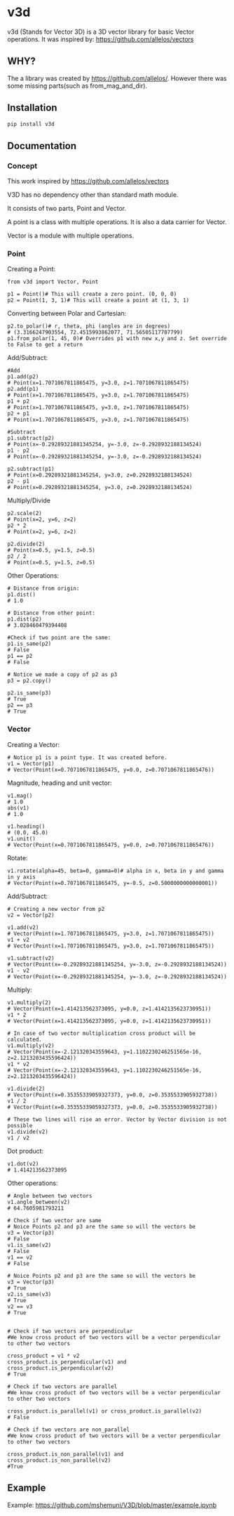 # v3d
v3d (Stands for Vector 3D) is a 3D vector library for basic Vector operations.
It was inspired by: https://github.com/allelos/vectors

## WHY?
The a library was created by https://github.com/allelos/. However there was some missing parts(such as from_mag_and_dir).

## Installation

```bash
pip install v3d
```
## Documentation
### Concept
This work inspired by https://github.com/allelos/vectors

V3D has no dependency other than standard math module.

It consists of two parts, Point and Vector.

A point is a class with multiple operations. It is also a data carrier for Vector.

Vector is a module with multiple operations.

### Point
Creating a Point:
```python3
from v3d import Vector, Point

p1 = Point()# This will create a zero point. (0, 0, 0)
p2 = Point(1, 3, 1)# This will create a point at (1, 3, 1)
```
Converting between Polar and Cartesian:
```python3
p2.to_polar()# r, theta, phi (angles are in degrees)
# (3.3166247903554, 72.4515993862077, 71.56505117707799)
p1.from_polar(1, 45, 0)# Overrides p1 with new x,y and z. Set override to False to get a return
```
Add/Subtract:
```python3
#Add
p1.add(p2)
# Point(x=1.7071067811865475, y=3.0, z=1.7071067811865475)
p2.add(p1)
# Point(x=1.7071067811865475, y=3.0, z=1.7071067811865475)
p1 + p2
# Point(x=1.7071067811865475, y=3.0, z=1.7071067811865475)
p2 + p1
# Point(x=1.7071067811865475, y=3.0, z=1.7071067811865475)

#Subtract
p1.subtract(p2)
# Point(x=-0.29289321881345254, y=-3.0, z=-0.2928932188134524)
p1 - p2
# Point(x=-0.29289321881345254, y=-3.0, z=-0.2928932188134524)

p2.subtract(p1)
# Point(x=0.29289321881345254, y=3.0, z=0.2928932188134524)
p2 - p1
# Point(x=0.29289321881345254, y=3.0, z=0.2928932188134524)
```
Multiply/Divide
```python3
p2.scale(2)
# Point(x=2, y=6, z=2)
p2 * 2
# Point(x=2, y=6, z=2)

p2.divide(2)
# Point(x=0.5, y=1.5, z=0.5)
p2 / 2
# Point(x=0.5, y=1.5, z=0.5)
```
Other Operations:

```python3
# Distance from origin:
p1.dist()
# 1.0

# Distance from other point:
p1.dist(p2)
# 3.028460479394408

#Check if two point are the same:
p1.is_same(p2)
# False
p1 == p2
# False

# Notice we made a copy of p2 as p3
p3 = p2.copy()

p2.is_same(p3)
# True
p2 == p3
# True
```
### Vector
Creating a Vector:
```python3
# Notice p1 is a point type. It was created before.
v1 = Vector(p1)
# Vector(Point(x=0.7071067811865475, y=0.0, z=0.7071067811865476))
```

Magnitude, heading and unit vector:
```python3
v1.mag()
# 1.0
abs(v1)
# 1.0

v1.heading()
# (0.0, 45.0)
v1.unit()
# Vector(Point(x=0.7071067811865475, y=0.0, z=0.7071067811865476))
```
Rotate:
```python3
v1.rotate(alpha=45, beta=0, gamma=0)# alpha in x, beta in y and gamma in y axis
# Vector(Point(x=0.7071067811865475, y=-0.5, z=0.5000000000000001))
```
Add/Subtract:
```python3
# Creating a new vector from p2
v2 = Vector(p2)

v1.add(v2)
# Vector(Point(x=1.7071067811865475, y=3.0, z=1.7071067811865475))
v1 + v2
# Vector(Point(x=1.7071067811865475, y=3.0, z=1.7071067811865475))

v1.subtract(v2)
# Vector(Point(x=-0.29289321881345254, y=-3.0, z=-0.2928932188134524))
v1 - v2
# Vector(Point(x=-0.29289321881345254, y=-3.0, z=-0.2928932188134524))
```
Multiply:
```python3
v1.multiply(2)
# Vector(Point(x=1.414213562373095, y=0.0, z=1.4142135623730951))
v1 * 2
# Vector(Point(x=1.414213562373095, y=0.0, z=1.4142135623730951))

# In case of two vector multiplication cross product will be calculated.
v1.multiply(v2)
# Vector(Point(x=-2.121320343559643, y=1.1102230246251565e-16, z=2.1213203435596424))
v1 * v2
# Vector(Point(x=-2.121320343559643, y=1.1102230246251565e-16, z=2.1213203435596424))

v1.divide(2)
# Vector(Point(x=0.35355339059327373, y=0.0, z=0.3535533905932738))
v1 / 2
# Vector(Point(x=0.35355339059327373, y=0.0, z=0.3535533905932738))

# These two lines will rise an error. Vector by Vector division is not possible
v1.divide(v2)
v1 / v2
```

Dot product:
```python3
v1.dot(v2)
# 1.414213562373095
```
Other operations:
```python3
# Angle between two vectors
v1.angle_between(v2)
# 64.7605981793211

# Check if two vector are same
# Noice Points p2 and p3 are the same so will the vectors be
v3 = Vector(p3)
# False
v1.is_same(v2)
# False
v1 == v2
# False

# Noice Points p2 and p3 are the same so will the vectors be
v3 = Vector(p3)
# True
v2.is_same(v3)
# True
v2 == v3
# True


# Check if two vectors are perpendicular
#We know cross product of two vectors will be a vector perpendicular to other two vectors

cross_product = v1 * v2
cross_product.is_perpendicular(v1) and cross_product.is_perpendicular(v2)
# True

# Check if two vectors are parallel
#We know cross product of two vectors will be a vector perpendicular to other two vectors

cross_product.is_parallel(v1) or cross_product.is_parallel(v2)
# False

# Check if two vectors are non_parallel
#We know cross product of two vectors will be a vector perpendicular to other two vectors

cross_product.is_non_parallel(v1) and cross_product.is_non_parallel(v2)
#True

```

## Example

Example: https://github.com/mshemuni/V3D/blob/master/example.ipynb
